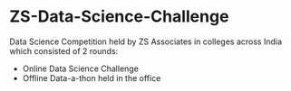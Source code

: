 # ZS-Data-Science-Challenge
Data Science Competition held by ZS Associates in colleges across India which consisted of 2 rounds:
* Online Data Science Challenge
* Offline Data-a-thon held in the office
